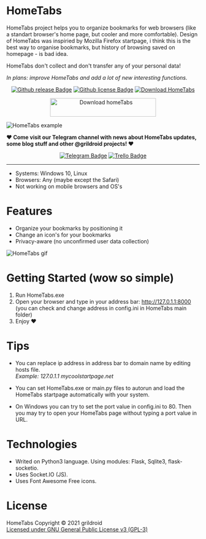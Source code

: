 # HomeTabs
  HomeTabs project helps you to organize bookmarks for web browsers (like a standart browser's home page, but cooler and more comfortable). Design of HomeTabs was inspiried by Mozilla Firefox startpage, i think this is the best way to organise bookmarks, but history of browsing saved on homepage - is bad idea.  
  
  HomeTabs don't collect and don't transfer any of your personal data!  
  
  *In plans: improve HomeTabs and add a lot of new interesting functions.*  
  
<p align="center">
<a href="https://github.com/grildroid/HomeTabs/releases"><img src="https://img.shields.io/github/v/release/grildroid/HomeTabs?style=flat-square" alt="Github release Badge"/></a>
<a href="/LICENSE"><img src="https://img.shields.io/github/license/grildroid/HomeTabs?style=flat-square" alt="Github license Badge"/></a>
<a href="https://sourceforge.net/projects/hometabs/files/latest/download"><img alt="Download HomeTabs" src="https://img.shields.io/sourceforge/dt/hometabs.svg" ></a>
</p>
  
<p align="center">
  <a href="https://sourceforge.net/projects/hometabs/files/latest/download"><img alt="Download homeTabs" src="https://a.fsdn.com/con/app/sf-download-button" width=276 height=48 srcset="https://a.fsdn.com/con/app/sf-download-button?button_size=2x 2x"></a>
</p>
  
  ![HomeTabs example](https://user-images.githubusercontent.com/55492813/118639548-b1e40480-b7e0-11eb-8815-7f474b26a52d.png)
  
  **❤️ Come visit our Telegram channel with news about HomeTabs updates, some blog stuff and other @grildroid projects! ❤️**  
  
<p align="center">
<a href="https://t.me/grildroidcave"><img src="https://img.shields.io/badge/-Telegram%20channel-blue?style=for-the-badge&logo=Telegram" alt="Telegram Badge"/></a>
<a href="https://trello.com/b/mLLcO0iz/hometabs"><img src="https://img.shields.io/badge/-Trello-blue?&style=for-the-badge&logo=Trello" alt="Trello Badge"/></a> 
</p>

  ____
  
  * Systems: Windows 10, Linux
  * Browsers: Any (maybe except the Safari)
  * Not working on mobile browsers and OS's
  
# Features
* Organize your bookmarks by positioning it
* Change an icon's for your bookmarks
* Privacy-aware (no unconfirmed user data collection)

![HomeTabs gif](https://user-images.githubusercontent.com/55492813/118640835-19e71a80-b7e2-11eb-9f4b-730701a526fe.gif)

# Getting Started (wow so simple)
1. Run HomeTabs.exe
2. Open your browser and type in your address bar: http://127.0.1.1:8000 (you can check and change address in config.ini in HomeTabs main folder)
3. Enjoy ❤️

# Tips
* You can replace ip address in address bar to domain name by editing hosts file.  
  *Example: 127.0.1.1  mycoolstartpage.net*  
  
* You can set HomeTabs.exe or main.py files to autorun and load the HomeTabs startpage automatically with your system.
  
* On Windows you can try to set the port value in config.ini to 80. Then you may try to open your HomeTabs page without typing a port value in URL.  
  
# Technologies
* Writed on Python3 language. Using modules: Flask, Sqlite3, flask-socketio.
* Uses Socket.IO (JS).
* Uses Font Awesome Free icons.
  
# License
  HomeTabs Copyright © 2021 grildroid  
  [Licensed under GNU General Public License v3 (GPL-3)](/LICENSE)  
